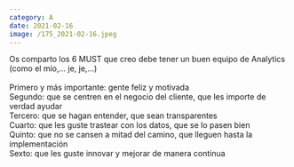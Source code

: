 ```yaml
--- 
category: A 
date: 2021-02-16 
image: /175_2021-02-16.jpeg 
--- 
```


Os comparto los 6 MUST que creo debe tener un buen equipo de Analytics (como el mío,... je, je,...)<br><br>Primero y más importante: gente feliz y motivada<br>Segundo: que se centren en el negocio del cliente, que les importe de verdad ayudar<br>Tercero: que se hagan entender, que sean transparentes<br>Cuarto: que les guste trastear con los datos, que se lo pasen bien<br>Quinto: que no se cansen a mitad del camino, que lleguen hasta la implementación<br>Sexto: que les guste innovar y mejorar de manera continua